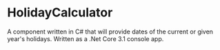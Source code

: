 # HolidayCalculator
A component written in C# that will provide dates of the current or given year's holidays. Written as a .Net Core 3.1 console app.
